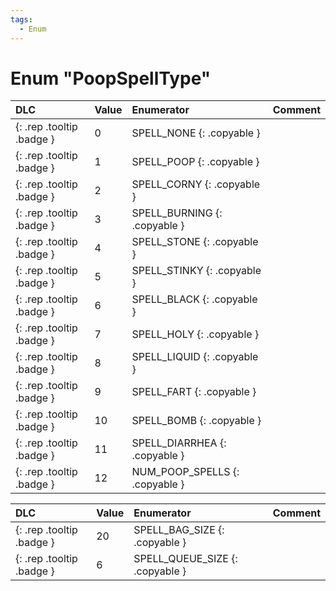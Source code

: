 ```yaml
---
tags:
  - Enum
---
```

# Enum "PoopSpellType"
|DLC|Value|Enumerator|Comment|
|:--|:--|:--|:--|
|[ ](#){: .rep .tooltip .badge }|0 |SPELL_NONE {: .copyable } |  |
|[ ](#){: .rep .tooltip .badge }|1 |SPELL_POOP {: .copyable } |  |
|[ ](#){: .rep .tooltip .badge }|2 |SPELL_CORNY {: .copyable } |  |
|[ ](#){: .rep .tooltip .badge }|3 |SPELL_BURNING {: .copyable } |  |
|[ ](#){: .rep .tooltip .badge }|4 |SPELL_STONE {: .copyable } |  |
|[ ](#){: .rep .tooltip .badge }|5 |SPELL_STINKY {: .copyable } |  |
|[ ](#){: .rep .tooltip .badge }|6 |SPELL_BLACK {: .copyable } |  |
|[ ](#){: .rep .tooltip .badge }|7 |SPELL_HOLY {: .copyable } |  |
|[ ](#){: .rep .tooltip .badge }|8 |SPELL_LIQUID {: .copyable } |  |
|[ ](#){: .rep .tooltip .badge }|9 |SPELL_FART {: .copyable } |  |
|[ ](#){: .rep .tooltip .badge }|10 |SPELL_BOMB {: .copyable } |  |
|[ ](#){: .rep .tooltip .badge }|11 |SPELL_DIARRHEA {: .copyable } |  |
|[ ](#){: .rep .tooltip .badge }|12 |NUM_POOP_SPELLS {: .copyable } |  |

|DLC|Value|Enumerator|Comment|
|:--|:--|:--|:--|
|[ ](#){: .rep .tooltip .badge }|20 |SPELL_BAG_SIZE {: .copyable } |  |
|[ ](#){: .rep .tooltip .badge }|6 |SPELL_QUEUE_SIZE {: .copyable } |  |
